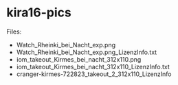 # kira16-pics

Files:
 - Watch_Rheinki_bei_Nacht_exp.png 
 - Watch_Rheinki_bei_Nacht_exp.png_LizenzInfo.txt
 - iom_takeout_Kirmes_bei_nacht_312x110.png
 - iom_takeout_Kirmes_bei_nacht_312x110_LizenzInfo.txt
 - cranger-kirmes-722823_takeout_2_312x110_LizenzInfo
